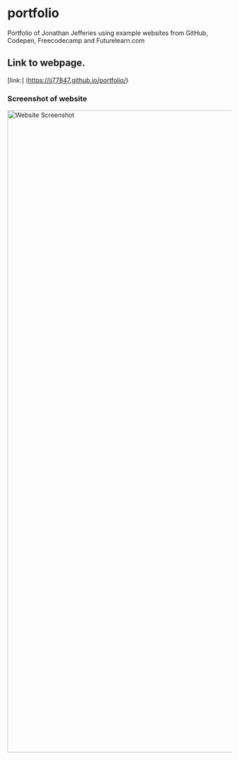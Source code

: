 # portfolio

Portfolio of Jonathan Jefferies using example websites from GitHub, Codepen, Freecodecamp and Futurelearn.com

## Link to webpage.

[link:] (https://jj77847.github.io/portfolio/)

### Screenshot of website

<img width="1440" alt="Website Screenshot" src="./Assets/images/portfoilo-screenshot.png">
